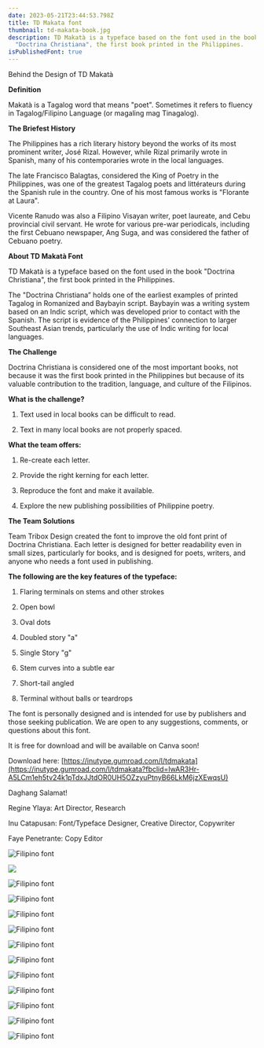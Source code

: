 ```yaml
---
date: 2023-05-21T23:44:53.798Z
title: TD Makata font
thumbnail: td-makata-book.jpg
description: TD Makatà is a typeface based on the font used in the book
  "Doctrina Christiana", the first book printed in the Philippines.
isPublishedFont: true
---
```

<!--StartFragment-->

Behind the Design of TD Makatà

**Definition**

Makatà is a Tagalog word that means "poet". Sometimes it refers to fluency in Tagalog/Filipino Language (or magaling mag Tinagalog).

**The [](<>)Briefest History**

The Philippines has a rich literary history beyond the works of its most prominent writer, José Rizal. However, while Rizal primarily wrote in Spanish, many of his contemporaries wrote in the local languages.

The late Francisco Balagtas, considered the King of Poetry in the Philippines, was one of the greatest Tagalog poets and littérateurs during the Spanish rule in the country. One of his most famous works is "Florante at Laura".

Vicente Ranudo was also a Filipino Visayan writer, poet laureate, and Cebu provincial civil servant. He wrote for various pre-war periodicals, including the first Cebuano newspaper, Ang Suga, and was considered the father of Cebuano poetry.

**About TD Makatà Font**

TD Makatà is a typeface based on the font used in the book "Doctrina Christiana", the first book printed in the Philippines.

The "Doctrina Christiana” holds one of the earliest examples of printed Tagalog in Romanized and Baybayin script. Baybayin was a writing system based on an Indic script, which was developed prior to contact with the Spanish. The script is evidence of the Philippines' connection to larger Southeast Asian trends, particularly the use of Indic writing for local languages.

**The Challenge**

Doctrina Christiana is considered one of the most important books, not because it was the first book printed in the Philippines but because of its valuable contribution to the tradition, language, and culture of the Filipinos.

**What is the challenge?**

1. Text used in local books can be difficult to read.

2. Text in many local books are not properly spaced.

**What the team offers:**

1. Re-create each letter.

2. Provide the right kerning for each letter.

3. Reproduce the font and make it available.

4. Explore the new publishing possibilities of Philippine poetry.

**The Team Solutions**

Team Tribox Design created the font to improve the old font print of Doctrina Christiana. Each letter is designed for better readability even in small sizes, particularly for books, and is designed for poets, writers, and anyone who needs a font used in publishing.

**The following are the key features of the typeface:**

1. Flaring terminals on stems and other strokes

2. Open bowl

3. Oval dots

4. Doubled story "a"

5. Single Story "g"

6. Stem curves into a subtle ear

7. Short-tail angled

8. Terminal without balls or teardrops

The font is personally designed and is intended for use by publishers and those seeking publication. We are open to any suggestions, comments, or questions about this font.

It is free for download and will be available on Canva soon!

Download here: [https://inutype.gumroad.com/l/tdmakata](https://inutype.gumroad.com/l/tdmakata?fbclid=IwAR3Hr-A5LCm1eh5tv24k1pTdxJJtdOR0UH5OZzyuPtnyB66LkM6jzXEwqsU)

Daghang Salamat!

Regine Ylaya: Art Director, Research

Inu Catapusan: Font/Typeface Designer, Creative Director, Copywriter

Faye Penetrante: Copy Editor

<!--EndFragment-->

![Filipino font](td-makata-cover.jpg)

![](td-makata-first.jpg)

![Filipino font](td-makata-abk.jpg)

![Filipino font](td-makata-c.jpg)

![Filipino font](td-makata-francisco.jpg)

![Filipino font](makata-12.jpg)

![Filipino font](td-makata-uc.jpg)

![Filipino font](makata-13.jpg)

![Filipino font](td-makata-num.jpg)

![Filipino font](td-makata-pae.jpg)

![Filipino font](makata-readability.jpg)

![Filipino font](td-makata-source-10.jpg)

![Filipino font](td-makata-p.jpg)